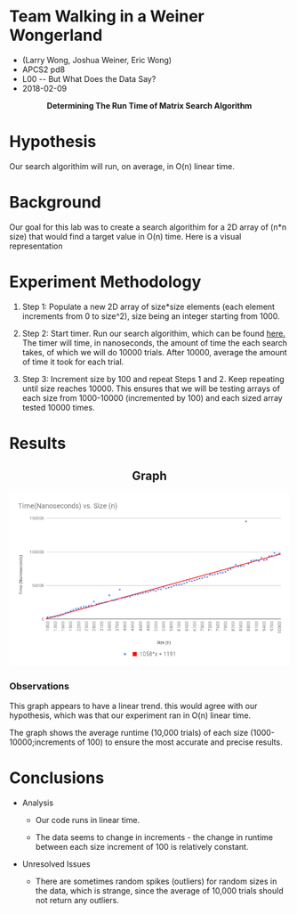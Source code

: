 # Team Walking in a Weiner Wongerland
<ul>
	<li> (Larry Wong, Joshua Weiner, Eric Wong)</li>
 	<li> APCS2 pd8</li>
 	<li>L00 -- But What Does the Data Say?</li>
	<li>2018-02-09</li>
</ul>
<p align="center">
<b>Determining The Run Time of Matrix Search Algorithm</b>
</p>

# Hypothesis
<p> Our search algorithim will run, on average, in O(n) linear time. </P>

# Background
<p> Our goal for this lab was to create a search algorithim for a 2D array of (n*n size) that would find
a target value in O(n) time. Here is a visual representation </p>

# Experiment Methodology
<ol>
	<li>  <p> Step 1: Populate a new 2D array of size*size elements (each element increments from 0 to size^2), size being an integer starting from 1000.</p> </li>
	<li>  <p> Step 2: Start timer. Run our search algorithim, which can be found <a href = https://github.com/LarWong/WalkingInAWeinerWongerland/blob/master/flowchart.pdf> here. </a> The timer will time, in nanoseconds, the amount of time the each search takes, of which we will do 10000 trials. After 10000, average the amount of time it took for each trial. </p> </li>
	<li>  <p> Step 3: Increment size by 100 and repeat Steps 1 and 2. Keep repeating until size reaches 10000. This ensures that we will be testing arrays of each size from 1000-10000 (incremented by 100) and each sized array tested 10000 times. </p> </li>

</ol>

# Results
<h2 align="center"> Graph </h2>
    <img src="https://github.com/LarWong/WalkingInAWeinerWongerland/blob/master/graph.png" >
<h3> Observations </h3>
<p> This graph appears to have a linear trend. this would agree with our hypothesis, which was that our experiment ran in O(n) linear time. </p>
<p> The graph shows the average runtime (10,000 trials) of each size (1000-10000;increments of 100) to ensure the most accurate and precise results. </p>

# Conclusions
<ul>
	<li> Analysis </li>
	     <ul>
		<li> <p>Our code runs in linear time.</p> </li>
		<li> <p>The data seems to change in increments - the change in runtime between each size increment of 100 is relatively constant.</p> </li>
	     </ul>
	<li> Unresolved Issues </li>
	     <ul>
		<li> <p> There are sometimes random spikes (outliers) for random sizes in the data, which is strange, since the average of 10,000 trials should not return any outliers. </p> </li>
	     </ul>
</ul>

